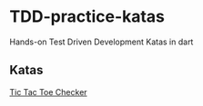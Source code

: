 # TDD-practice-katas
Hands-on Test Driven Development Katas in dart

## Katas
[Tic Tac Toe Checker](https://github.com/iamrohitsuthar/TDD-practice-katas/tree/master/tic_tac_toe_checker)
